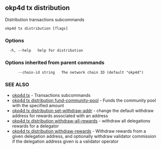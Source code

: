 ## okp4d tx distribution

Distribution transactions subcommands

```
okp4d tx distribution [flags]
```

### Options

```
  -h, --help   help for distribution
```

### Options inherited from parent commands

```
      --chain-id string   The network chain ID (default "okp4d")
```

### SEE ALSO

* [okp4d tx](okp4d_tx.md)	 - Transactions subcommands
* [okp4d tx distribution fund-community-pool](okp4d_tx_distribution_fund-community-pool.md)	 - Funds the community pool with the specified amount
* [okp4d tx distribution set-withdraw-addr](okp4d_tx_distribution_set-withdraw-addr.md)	 - change the default withdraw address for rewards associated with an address
* [okp4d tx distribution withdraw-all-rewards](okp4d_tx_distribution_withdraw-all-rewards.md)	 - withdraw all delegations rewards for a delegator
* [okp4d tx distribution withdraw-rewards](okp4d_tx_distribution_withdraw-rewards.md)	 - Withdraw rewards from a given delegation address, and optionally withdraw validator commission if the delegation address given is a validator operator
